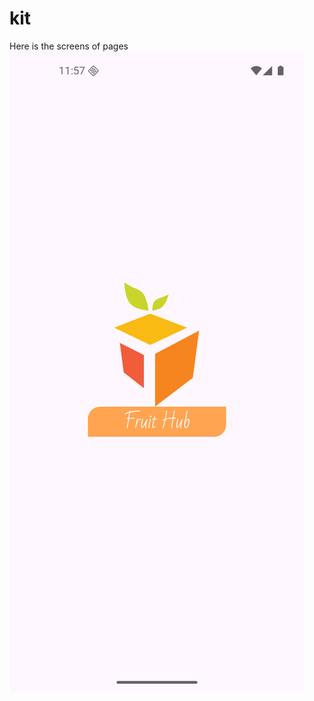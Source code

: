 # kit

Here is the screens of pages
![Image Alt](https://github.com/TheKnight-sss/Kit-ECommerce/blob/fcfd261f37c066b61e1f52a6517b56b20ee30326/Screenshot_1758401862.png)
